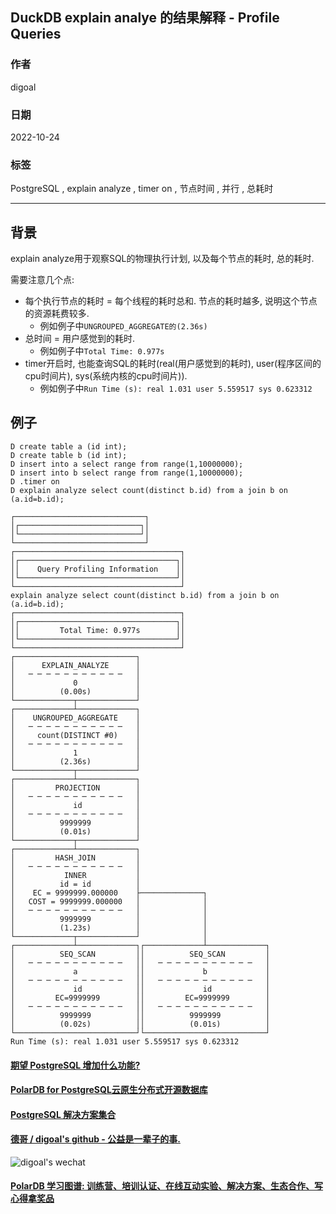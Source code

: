 ## DuckDB explain analye 的结果解释 - Profile Queries  
            
### 作者            
digoal            
            
### 日期            
2022-10-24            
            
### 标签            
PostgreSQL , explain analyze , timer on , 节点时间 , 并行 , 总耗时    
            
----            
            
## 背景       
explain analyze用于观察SQL的物理执行计划, 以及每个节点的耗时, 总的耗时.    
  
需要注意几个点:   
- 每个执行节点的耗时 = 每个线程的耗时总和. 节点的耗时越多, 说明这个节点的资源耗费较多.    
    - 例如例子中`UNGROUPED_AGGREGATE的(2.36s)`  
- 总时间 = 用户感觉到的耗时.   
    - 例如例子中`Total Time: 0.977s`  
- timer开启时, 也能查询SQL的耗时(real(用户感觉到的耗时), user(程序区间的cpu时间片), sys(系统内核的cpu时间片)).   
    - 例如例子中`Run Time (s): real 1.031 user 5.559517 sys 0.623312`  
  
## 例子  
```  
D create table a (id int);    
D create table b (id int);    
D insert into a select range from range(1,10000000);  
D insert into b select range from range(1,10000000);  
D .timer on  
D explain analyze select count(distinct b.id) from a join b on (a.id=b.id);  
  
┌─────────────────────────────┐  
│┌───────────────────────────┐│  
│└───────────────────────────┘│  
└─────────────────────────────┘  
┌─────────────────────────────────────┐  
│┌───────────────────────────────────┐│  
││    Query Profiling Information    ││  
│└───────────────────────────────────┘│  
└─────────────────────────────────────┘  
explain analyze select count(distinct b.id) from a join b on (a.id=b.id);  
┌─────────────────────────────────────┐  
│┌───────────────────────────────────┐│  
││         Total Time: 0.977s        ││  
│└───────────────────────────────────┘│  
└─────────────────────────────────────┘  
┌───────────────────────────┐                               
│      EXPLAIN_ANALYZE      │                               
│   ─ ─ ─ ─ ─ ─ ─ ─ ─ ─ ─   │                               
│             0             │                               
│          (0.00s)          │                               
└─────────────┬─────────────┘                                                            
┌─────────────┴─────────────┐                               
│    UNGROUPED_AGGREGATE    │                               
│   ─ ─ ─ ─ ─ ─ ─ ─ ─ ─ ─   │                               
│     count(DISTINCT #0)    │                               
│   ─ ─ ─ ─ ─ ─ ─ ─ ─ ─ ─   │                               
│             1             │                               
│          (2.36s)          │                               
└─────────────┬─────────────┘                                                            
┌─────────────┴─────────────┐                               
│         PROJECTION        │                               
│   ─ ─ ─ ─ ─ ─ ─ ─ ─ ─ ─   │                               
│             id            │                               
│   ─ ─ ─ ─ ─ ─ ─ ─ ─ ─ ─   │                               
│          9999999          │                               
│          (0.01s)          │                               
└─────────────┬─────────────┘                                                            
┌─────────────┴─────────────┐                               
│         HASH_JOIN         │                               
│   ─ ─ ─ ─ ─ ─ ─ ─ ─ ─ ─   │                               
│           INNER           │                               
│          id = id          │                               
│    EC = 9999999.000000    ├──────────────┐                
│   COST = 9999999.000000   │              │                
│   ─ ─ ─ ─ ─ ─ ─ ─ ─ ─ ─   │              │                
│          9999999          │              │                
│          (1.23s)          │              │                
└─────────────┬─────────────┘              │                                             
┌─────────────┴─────────────┐┌─────────────┴─────────────┐  
│          SEQ_SCAN         ││          SEQ_SCAN         │  
│   ─ ─ ─ ─ ─ ─ ─ ─ ─ ─ ─   ││   ─ ─ ─ ─ ─ ─ ─ ─ ─ ─ ─   │  
│             a             ││             b             │  
│   ─ ─ ─ ─ ─ ─ ─ ─ ─ ─ ─   ││   ─ ─ ─ ─ ─ ─ ─ ─ ─ ─ ─   │  
│             id            ││             id            │  
│         EC=9999999        ││         EC=9999999        │  
│   ─ ─ ─ ─ ─ ─ ─ ─ ─ ─ ─   ││   ─ ─ ─ ─ ─ ─ ─ ─ ─ ─ ─   │  
│          9999999          ││          9999999          │  
│          (0.02s)          ││          (0.01s)          │  
└───────────────────────────┘└───────────────────────────┘                               
Run Time (s): real 1.031 user 5.559517 sys 0.623312  
```  
    
  
#### [期望 PostgreSQL 增加什么功能?](https://github.com/digoal/blog/issues/76 "269ac3d1c492e938c0191101c7238216")
  
  
#### [PolarDB for PostgreSQL云原生分布式开源数据库](https://github.com/ApsaraDB/PolarDB-for-PostgreSQL "57258f76c37864c6e6d23383d05714ea")
  
  
#### [PostgreSQL 解决方案集合](https://yq.aliyun.com/topic/118 "40cff096e9ed7122c512b35d8561d9c8")
  
  
#### [德哥 / digoal's github - 公益是一辈子的事.](https://github.com/digoal/blog/blob/master/README.md "22709685feb7cab07d30f30387f0a9ae")
  
  
![digoal's wechat](../pic/digoal_weixin.jpg "f7ad92eeba24523fd47a6e1a0e691b59")
  
  
#### [PolarDB 学习图谱: 训练营、培训认证、在线互动实验、解决方案、生态合作、写心得拿奖品](https://www.aliyun.com/database/openpolardb/activity "8642f60e04ed0c814bf9cb9677976bd4")
  
